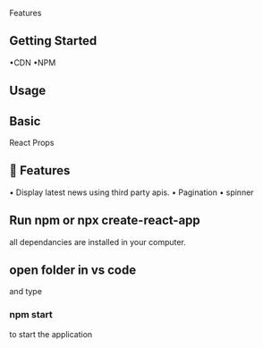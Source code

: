 Features

## Getting Started
•CDN
•NPM
## Usage

## Basic
React
Props

## 🚀 Features
• Display latest news using third party apis.
• Pagination
• spinner

## Run npm or npx create-react-app
all dependancies are installed in your computer.

## open folder in vs code
and type 

### npm start
 to start the application


